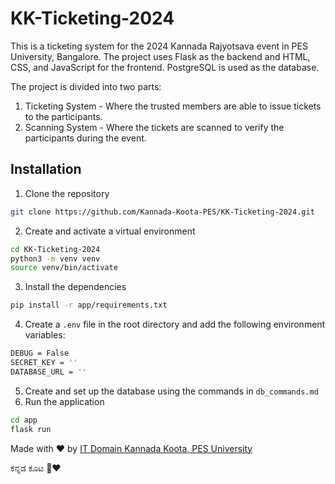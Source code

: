 # KK-Ticketing-2024

This is a ticketing system for the 2024 Kannada Rajyotsava event in PES University, Bangalore. The project uses Flask as the backend and HTML, CSS, and JavaScript for the frontend.
PostgreSQL is used as the database.

The project is divided into two parts:
1. Ticketing System - Where the trusted members are able to issue tickets to the participants.
2. Scanning System - Where the tickets are scanned to verify the participants during the event.

## Installation

1. Clone the repository
```bash
git clone https://github.com/Kannada-Koota-PES/KK-Ticketing-2024.git
```
2. Create and activate a virtual environment
```bash
cd KK-Ticketing-2024
python3 -m venv venv
source venv/bin/activate
```
3. Install the dependencies
```bash
pip install -r app/requirements.txt
```
4. Create a `.env` file in the root directory and add the following environment variables:
```bash
DEBUG = False
SECRET_KEY = ''
DATABASE_URL = ''
```
5. Create and set up the database using the commands in `db_commands.md`
6. Run the application
```bash
cd app
flask run
```

Made with ❤️ by [IT Domain Kannada Koota, PES University](https://github.com/Kannada-Koota-PES)

ಕನ್ನಡ ಕೂಟ 💛❤️
